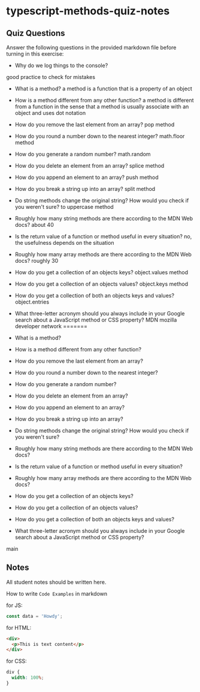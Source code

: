 # typescript-methods-quiz-notes

## Quiz Questions

Answer the following questions in the provided markdown file before turning in this exercise:

- Why do we log things to the console?

good practice to check for mistakes
- What is a method?
a method is a function that is a property of an object
- How is a method different from any other function?
a method is different from a function in the sense that a method is usually associate with an object and uses dot notation
- How do you remove the last element from an array?
pop method
- How do you round a number down to the nearest integer?
math.floor method
- How do you generate a random number?
math.random
- How do you delete an element from an array?
splice method
- How do you append an element to an array?
push method
- How do you break a string up into an array?
split method
- Do string methods change the original string? How would you check if you weren't sure?
to uppercase method
- Roughly how many string methods are there according to the MDN Web docs?
about 40
- Is the return value of a function or method useful in every situation?
no, the usefulness depends on the situation
- Roughly how many array methods are there according to the MDN Web docs?
roughly 30
- How do you get a collection of an objects keys?
object.values method
- How do you get a collection of an objects values?
object.keys method
- How do you get a collection of both an objects keys and values?
object.entries
- What three-letter acronym should you always include in your Google search about a JavaScript method or CSS property?
MDN mozilla developer network
=======

- What is a method?

- How is a method different from any other function?

- How do you remove the last element from an array?

- How do you round a number down to the nearest integer?

- How do you generate a random number?

- How do you delete an element from an array?

- How do you append an element to an array?

- How do you break a string up into an array?

- Do string methods change the original string? How would you check if you weren't sure?

- Roughly how many string methods are there according to the MDN Web docs?

- Is the return value of a function or method useful in every situation?

- Roughly how many array methods are there according to the MDN Web docs?

- How do you get a collection of an objects keys?

- How do you get a collection of an objects values?

- How do you get a collection of both an objects keys and values?

- What three-letter acronym should you always include in your Google search about a JavaScript method or CSS property?

 main
## Notes

All student notes should be written here.

How to write `Code Examples` in markdown

for JS:

```javascript
const data = 'Howdy';
```

for HTML:

```html
<div>
  <p>This is text content</p>
</div>
```

for CSS:

```css
div {
  width: 100%;
}
```
